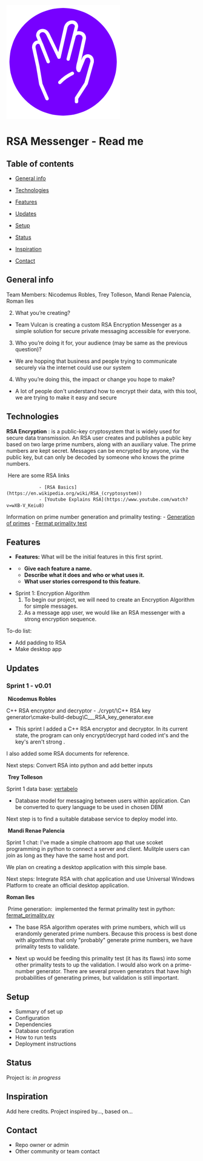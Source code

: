 ![Vulcans](./Readme%20images/Logo_White.png)
# RSA Messenger - Read me

## Table of contents

* [General info](#general-info)
* [Technologies](#technologies)
* [Features](#features)


* [Updates](#updates)
* [Setup](#setup)
* [Status](#status)
* [Inspiration](#inspiration)
* [Contact](#contact)

## General info
Team Members: Nicodemus Robles, Trey Tolleson, Mandi Renae Palencia, Roman Iles

2. What you’re creating?

* Team Vulcan is creating a custom RSA Encryption Messenger as a simple solution for secure private messaging accessible for everyone.

3. Who you’re doing it for, your audience (may be same as the previous question)?

* We are hopping that business and people trying to communicate  securely via the internet could use our system  

4. Why you’re doing this, the impact or change you hope to make?

* A lot of people don't understand how to encrypt their data, with this tool, we are trying to make it easy and secure

## Technologies

**RSA Encryption** :  is a public-key cryptosystem that is widely used for secure data transmission. An RSA user creates and publishes a public key based on two large prime numbers, along with an auxiliary value. The prime numbers are kept secret. Messages can be encrypted by anyone, via the public key, but can only be decoded by someone who knows the prime numbers.

​	Here are some RSA links		

				- [RSA Basics](https://en.wikipedia.org/wiki/RSA_(cryptosystem))
				- [Youtube Explains RSA](https://www.youtube.com/watch?v=wXB-V_Keiu8)

  Information on prime number generation and primality testing:
        - [Generation of primes](https://en.wikipedia.org/wiki/Generation_of_primes)
        - [Fermat primality test](https://en.wikipedia.org/wiki/Primality_test#Fermat_primality_test)
        
## Features

- **Features:** What will be the initial features in this first sprint.

- - **Give each feature a name.**
  - **Describe what it does and who or what uses it.**
  - **What user stories correspond to this feature.**

* Sprint 1: Encryption Algorithm
  1. To begin our project, we will need to create an Encryption Algorithm for simple messages.
  2. As a message app user, we would like an RSA messenger with a strong encryption sequence.

To-do list:

- Add padding to RSA
- Make desktop app



## Updates

### Sprint 1 - v0.01

​	**Nicodemus Robles** 

C++ RSA encryptor and decryptor - ./crypt/\C++ RSA key generator\cmake-build-debug\C___RSA_key_generator.exe

- This sprint I added  a C++ RSA encryptor and decryptor. In its current state, the program can only encrypt/decrypt hard coded int's and the key's aren't strong . 

I also added some RSA documents for reference.

Next steps: Convert RSA into python and add better inputs

​	**Trey Tolleson**

Sprint 1 data base: [vertabelo](https://my.vertabelo.com/public-model-view/Zf7pHePlY5ezN1TGpDdgoPh01FjFGnjADZO8yimuoBF2M0fmjokpquRsEuDpIsFb?x=1883&y=2162&zoom=0.4632)

- Database model for messaging between users within application. Can be converted to query language to be used in chosen DBM

Next step is to find a suitable database service to deploy model into.

​	**Mandi Renae Palencia** 

Sprint 1 chat: I've made a simple chatroom app that use scoket programming in python to connect a server and client. Mulitple users can join as long as they have the same host and port.

We plan on creating a desktop application with this simple base.

Next steps: Integrate RSA with chat application and use Universal Windows Platform to create an official desktop application.

**Roman Iles**

​    Prime generation: 
​      implemented the fermat primality test in python:  [fermat_primality.py](https://bitbucket.org/cs3398s21vulcans/uss-enterprise/src/master/primes/fermat_primality.py)
​        

- The base RSA algorithm operates with prime numbers, which will us erandomly generated prime numbers. Because this process is best done with algorithms that only "probably" generate prime numbers, we have primality tests to validate.
  
- Next up would be feeding this primality test (it has its flaws) into some other primality tests to up the validation. I would also work on a prime-number generator. There are several proven generators that have high probabilities of generating primes, but validation is still important.



## Setup

* Summary of set up
* Configuration
* Dependencies
* Database configuration
* How to run tests
* Deployment instructions

## Status
Project is: _in progress_

## Inspiration
Add here credits. Project inspired by..., based on...

## Contact 
* Repo owner or admin
* Other community or team contact
